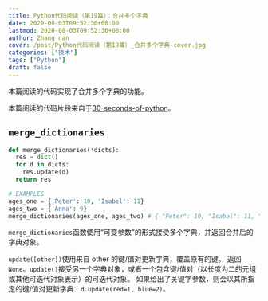 ```yaml
---
title: Python代码阅读（第19篇）：合并多个字典
date: 2020-08-03T09:52:36+08:00
lastmod: 2020-08-03T09:52:36+08:00
author: Zhang nan
cover: /post/Python代码阅读（第19篇）_合并多个字典-cover.jpg
categories: ["技术"]
tags: ["Python"]
draft: false
---
```


本篇阅读的代码实现了合并多个字典的功能。

本篇阅读的代码片段来自于[30-seconds-of-python](https://github.com/30-seconds/30-seconds-of-python)。

<!--more-->

## `merge_dictionaries`

```python
def merge_dictionaries(*dicts):
  res = dict()
  for d in dicts:
    res.update(d)
  return res

# EXAMPLES
ages_one = {'Peter': 10, 'Isabel': 11}
ages_two = {'Anna': 9}
merge_dictionaries(ages_one, ages_two) # { "Peter": 10, "Isabel": 11, "Anna": 9 }
```

`merge_dictionaries`函数使用“可变参数”的形式接受多个字典，并返回合并后的字典对象。

`update([other])`使用来自 other 的键/值对更新字典，覆盖原有的键。 返回`None`。`update()`接受另一个字典对象，或者一个包含键/值对（以长度为二的元组或其他可迭代对象表示）的可迭代对象。 如果给出了关键字参数，则会以其所指定的键/值对更新字典：`d.update(red=1, blue=2)`。
